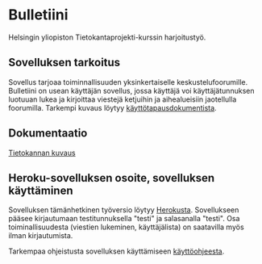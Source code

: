 # Bulletiini
Helsingin yliopiston Tietokantaprojekti-kurssin harjoitustyö.

## Sovelluksen tarkoitus

Sovellus tarjoaa toiminnallisuuden yksinkertaiselle keskustelufoorumille. Bulletiini on usean käyttäjän sovellus, jossa käyttäjä voi käyttäjätunnuksen luotuuan lukea ja kirjoittaa viestejä ketjuihin ja aihealueisiin jaotellulla foorumilla. Tarkempi kuvaus löytyy [käyttötapausdokumentista](https://github.com/TommiON/Bulletiini/blob/master/documentation/usecases.md). 

## Dokumentaatio

[Tietokannan kuvaus](documentation/database.md)


## Heroku-sovelluksen osoite, sovelluksen käyttäminen

Sovelluksen tämänhetkinen työversio löytyy [Herokusta](https://bulletiini.herokuapp.com/). Sovellukseen pääsee kirjautumaan testitunnuksella "testi" ja salasanalla "testi". Osa toiminallisuudesta (viestien lukeminen, käyttäjälista) on saatavilla myös ilman kirjautumista.

Tarkempaa ohjeistusta sovelluksen käyttämiseen [käyttöohjeesta](https://github.com/TommiON/Bulletiini/blob/master/documentation/manual.md).



